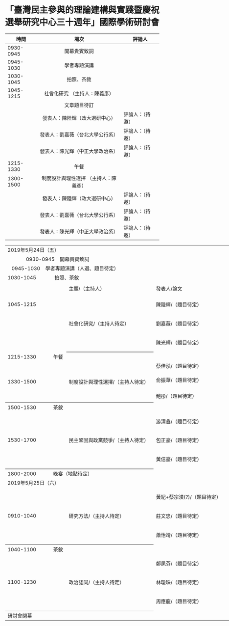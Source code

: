 # 「臺灣民主參與的理論建構與實踐暨慶祝選舉研究中心三十週年」國際學術研討會



| 時間         | 場次    |  評論人
| ----------- | :-----:| ----    
|0930-0945   |  開幕貴賓致詞  
|0945-1030   |  學者專題演講   
|1030-1045   |  拍照、茶敘   
|1045-1215   | 社會化研究 （主持人：陳義彥）
| | 文章題目待訂
|   | 發表人：陳陸輝（政大選研中心） | 評論人：（待邀）
 |    | 發表人：劉嘉薇（台北大學公行系） | 評論人：（待邀） 
|    | 發表人：陳光輝（中正大學政治系） | 評論人：（待邀）
| 1215-1330 | 午餐  
|1300-1500   | 制度設計與理性選擇 （主持人：陳義彥）
|   | 發表人：陳陸輝（政大選研中心） | 評論人：（待邀）
|    | 發表人：劉嘉薇（台北大學公行系） | 評論人：（待邀）
|    | 發表人：陳光輝（中正大學政治系） | 評論人：（待邀）




<table border=0 cellpadding=0 cellspacing=0 width=934 style='border-collapse:
 collapse;table-layout:fixed;width:934pt'>
 <col width=144 style='mso-width-source:userset;mso-width-alt:6144;width:144pt'>
 <col width=213 style='mso-width-source:userset;mso-width-alt:9088;width:213pt'>
 <col width=392 style='mso-width-source:userset;mso-width-alt:16725;width:392pt'>
 <col width=185 style='mso-width-source:userset;mso-width-alt:7893;width:185pt'>
 <tr height=16 style='mso-height-source:userset;height:16.0pt'>
  <td colspan=4 height=16 class=xl70 width=934 style='border-right:1.0pt solid black;
  height:16.0pt;width:934pt'><font class="font6">2019</font><font class="font5">年</font><font
  class="font6">5</font><font class="font5">月</font><font class="font6">24</font><font
  class="font5">日（五）</font></td>
 </tr>
 <tr height=17 style='height:17.0pt'>
  <td colspan=4 height=17 class=xl77 width=934 style='border-right:1.0pt solid black;
  height:17.0pt;width:934pt'><span lang=EN-US><span
  style='mso-spacerun:yes'>&nbsp;&nbsp;&nbsp;&nbsp;&nbsp;&nbsp;&nbsp;&nbsp;&nbsp;&nbsp;&nbsp;&nbsp;&nbsp;
  </span>0930-0945<span style='mso-spacerun:yes'>&nbsp;&nbsp;&nbsp; </span><font
  class="font5">開幕貴賓致詞</font></span></td>
 </tr>
 <tr height=17 style='height:17.0pt'>
  <td colspan=4 height=17 class=xl77 width=934 style='border-right:1.0pt solid black;
  height:17.0pt;width:934pt'><span lang=EN-US><span
  style='mso-spacerun:yes'>&nbsp;&nbsp; </span>0945-1030<span
  style='mso-spacerun:yes'>&nbsp;&nbsp;&nbsp; </span><font class="font5">學者專題演講（人選、題目待定）</font></span></td>
 </tr>
 <tr height=17 style='height:17.0pt'>
  <td colspan=4 height=17 class=xl77 width=934 style='border-right:1.0pt solid black;
  height:17.0pt;width:934pt'><span lang=EN-US>1030-1045<span
  style='mso-spacerun:yes'>&nbsp;&nbsp;&nbsp;&nbsp;&nbsp;&nbsp;&nbsp;&nbsp;&nbsp;&nbsp;&nbsp;&nbsp;&nbsp;
  </span><font class="font5">拍照、茶敘</font></span></td>
 </tr>
 <tr height=32 style='height:32.0pt'>
  <td height=32 class=xl65 width=144 style='height:32.0pt;width:144pt'><span
  lang=EN-US>　</span></td>
  <td class=xl66 width=213 style='width:213pt'>主題<font class="font6">/</font><font
  class="font5">（主持人）</font></td>
  <td class=xl66 width=392 style='width:392pt'>發表人<font class="font6">/</font><font
  class="font5">論文</font></td>
  <td class=xl66 width=185 style='width:185pt'>評論人</td>
 </tr>
 <tr height=46 style='height:46.0pt'>
  <td height=46 class=xl67 width=144 style='height:46.0pt;width:144pt'><span
  lang=EN-US>1045-1215</span></td>
  <td rowspan=3 class=xl73 width=213 style='border-bottom:1.0pt solid black;
  border-top:none;width:213pt'>社會化研究<font class="font6">/</font><font
  class="font5">（主持人待定）</font></td>
  <td class=xl69 width=392 style='width:392pt'>陳陸輝<font class="font6">/</font><font
  class="font5">（題目待定）</font></td>
  <td class=xl69 width=185 style='width:185pt'>待定</td>
 </tr>
 <tr height=46 style='height:46.0pt'>
  <td height=46 class=xl67 width=144 style='height:46.0pt;width:144pt'>　</td>
  <td class=xl69 width=392 style='width:392pt'>劉嘉薇<font class="font6">/</font><font
  class="font5">（題目待定）</font></td>
  <td class=xl69 width=185 style='width:185pt'>待定</td>
 </tr>
 <tr height=47 style='height:47.0pt'>
  <td height=47 class=xl68 width=144 style='height:47.0pt;width:144pt'>　</td>
  <td class=xl66 width=392 style='width:392pt'>陳光輝<font class="font6">/</font><font
  class="font5">（題目待定）</font></td>
  <td class=xl66 width=185 style='width:185pt'>待定</td>
 </tr>
 <tr height=17 style='height:17.0pt'>
  <td colspan=4 height=17 class=xl77 width=934 style='border-right:1.0pt solid black;
  height:17.0pt;width:934pt'><span lang=EN-US>1215-1330<span
  style='mso-spacerun:yes'>&nbsp;&nbsp;&nbsp;&nbsp;&nbsp;&nbsp;&nbsp;&nbsp;&nbsp;&nbsp;&nbsp;&nbsp;
  </span><font class="font5">午餐</font></span></td>
 </tr>
 <tr height=16 style='height:16.0pt'>
  <td rowspan=3 height=94 class=xl76 width=144 style='border-bottom:1.0pt solid black;
  height:94.0pt;border-top:none;width:144pt'><span lang=EN-US>1330-1500</span></td>
  <td rowspan=3 class=xl73 width=213 style='border-bottom:1.0pt solid black;
  border-top:none;width:213pt'>制度設計與理性選擇<font class="font6">/</font><font
  class="font5">（主持人待定）</font></td>
  <td class=xl69 width=392 style='width:392pt'>蔡佳泓<font class="font6">/</font><font
  class="font5">（題目待定）</font></td>
  <td class=xl69 width=185 style='width:185pt'>待定</td>
 </tr>
 <tr height=46 style='height:46.0pt'>
  <td height=46 class=xl69 width=392 style='height:46.0pt;width:392pt'>俞振華<font
  class="font6">/</font><font class="font5">（題目待定）</font></td>
  <td class=xl69 width=185 style='width:185pt'>待定</td>
 </tr>
 <tr height=32 style='height:32.0pt'>
  <td height=32 class=xl66 width=392 style='height:32.0pt;width:392pt'>鮑彤<font
  class="font6">/</font><font class="font5">（題目待定）</font></td>
  <td class=xl66 width=185 style='width:185pt'>待定</td>
 </tr>
 <tr height=17 style='height:17.0pt'>
  <td colspan=4 height=17 class=xl77 width=934 style='border-right:1.0pt solid black;
  height:17.0pt;width:934pt'><span lang=EN-US>1500-1530<span
  style='mso-spacerun:yes'>&nbsp;&nbsp;&nbsp;&nbsp;&nbsp;&nbsp;&nbsp;&nbsp;&nbsp;&nbsp;&nbsp;&nbsp;
  </span><font class="font5">茶敘</font></span></td>
 </tr>
 <tr height=46 style='height:46.0pt'>
  <td rowspan=3 height=139 class=xl76 width=144 style='border-bottom:1.0pt solid black;
  height:139.0pt;border-top:none;width:144pt'><span lang=EN-US>1530-1700</span></td>
  <td rowspan=3 class=xl73 width=213 style='border-bottom:1.0pt solid black;
  border-top:none;width:213pt'>民主鞏固與政黨競爭<font class="font6">/</font><font
  class="font5">（主持人待定）</font></td>
  <td class=xl69 width=392 style='width:392pt'>游清鑫<font class="font6">/</font><font
  class="font5">（題目待定）</font></td>
  <td class=xl69 width=185 style='width:185pt'>待定</td>
 </tr>
 <tr height=46 style='height:46.0pt'>
  <td height=46 class=xl69 width=392 style='height:46.0pt;width:392pt'>包正豪<font
  class="font6">/</font><font class="font5">（題目待定）</font></td>
  <td class=xl69 width=185 style='width:185pt'>待定</td>
 </tr>
 <tr height=47 style='height:47.0pt'>
  <td height=47 class=xl66 width=392 style='height:47.0pt;width:392pt'>黃信豪<font
  class="font6">/</font><font class="font5">（題目待定）</font></td>
  <td class=xl66 width=185 style='width:185pt'>待定</td>
 </tr>
 <tr height=17 style='height:17.0pt'>
  <td colspan=4 height=17 class=xl77 width=934 style='border-right:1.0pt solid black;
  height:17.0pt;width:934pt'><span lang=EN-US>1800-2000<span
  style='mso-spacerun:yes'>&nbsp;&nbsp;&nbsp;&nbsp;&nbsp;&nbsp;&nbsp;&nbsp;&nbsp;&nbsp;&nbsp;&nbsp;
  </span><font class="font5">晚宴（地點待定）</font></span></td>
 </tr>
 <tr height=16 style='mso-height-source:userset;height:16.0pt'>
  <td colspan=4 height=16 class=xl70 width=934 style='border-right:1.0pt solid black;
  height:16.0pt;width:934pt'><font class="font6">2019</font><font class="font5">年</font><font
  class="font6">5</font><font class="font5">月</font><font class="font6">25</font><font
  class="font5">日（六）</font></td>
 </tr>
 <tr height=47 style='height:47.0pt'>
  <td rowspan=3 height=140 class=xl76 width=144 style='border-bottom:1.0pt solid black;
  height:140.0pt;border-top:none;width:144pt'><span lang=EN-US>0910-1040</span></td>
  <td rowspan=3 class=xl73 width=213 style='border-bottom:1.0pt solid black;
  border-top:none;width:213pt'>研究方法<font class="font6">/</font><font
  class="font5">（主持人待定）</font></td>
  <td class=xl69 width=392 style='width:392pt'>黃紀<font class="font6">+</font><font
  class="font5">蔡宗漢</font><font class="font6">(?)/</font><font class="font5">（題目待定）</font></td>
  <td class=xl69 width=185 style='width:185pt'>待定</td>
 </tr>
 <tr height=46 style='height:46.0pt'>
  <td height=46 class=xl69 width=392 style='height:46.0pt;width:392pt'>莊文忠<font
  class="font6">/</font><font class="font5">（題目待定）</font></td>
  <td class=xl69 width=185 style='width:185pt'>待定</td>
 </tr>
 <tr height=47 style='height:47.0pt'>
  <td height=47 class=xl66 width=392 style='height:47.0pt;width:392pt'>蕭怡靖<font
  class="font6">/</font><font class="font5">（題目待定）</font></td>
  <td class=xl66 width=185 style='width:185pt'>待定</td>
 </tr>
 <tr height=17 style='height:17.0pt'>
  <td colspan=4 height=17 class=xl77 width=934 style='border-right:1.0pt solid black;
  height:17.0pt;width:934pt'><span lang=EN-US>1040-1100<span
  style='mso-spacerun:yes'>&nbsp;&nbsp;&nbsp;&nbsp;&nbsp;&nbsp;&nbsp;&nbsp;&nbsp;&nbsp;&nbsp;&nbsp;
  </span><font class="font5">茶敘</font></span></td>
 </tr>
 <tr height=46 style='height:46.0pt'>
  <td rowspan=3 height=139 class=xl76 width=144 style='border-bottom:1.0pt solid black;
  height:139.0pt;border-top:none;width:144pt'><span lang=EN-US>1100-1230</span></td>
  <td rowspan=3 class=xl73 width=213 style='border-bottom:1.0pt solid black;
  border-top:none;width:213pt'>政治認同<font class="font6">/</font><font
  class="font5">（主持人待定）</font></td>
  <td class=xl69 width=392 style='width:392pt'>鄭夙芬<font class="font6">/</font><font
  class="font5">（題目待定）</font></td>
  <td class=xl69 width=185 style='width:185pt'>待定</td>
 </tr>
 <tr height=46 style='height:46.0pt'>
  <td height=46 class=xl69 width=392 style='height:46.0pt;width:392pt'>林瓊珠<font
  class="font6">/</font><font class="font5">（題目待定）</font></td>
  <td class=xl69 width=185 style='width:185pt'>待定</td>
 </tr>
 <tr height=47 style='height:47.0pt'>
  <td height=47 class=xl66 width=392 style='height:47.0pt;width:392pt'>周應龍<font
  class="font6">/</font><font class="font5">（題目待定）</font></td>
  <td class=xl66 width=185 style='width:185pt'>待定</td>
 </tr>
 <tr height=16 style='height:16.0pt'>
  <td colspan=4 height=16 class=xl70 width=934 style='border-right:1.0pt solid black;
  height:16.0pt;width:934pt'>研討會閉幕</td>
 </tr>
</table>
